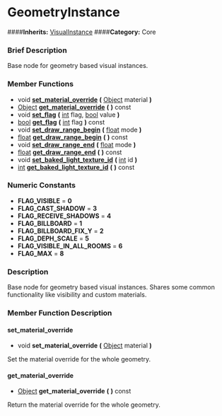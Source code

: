 #  GeometryInstance  
####**Inherits:** [VisualInstance](class_visualinstance)
####**Category:** Core

###  Brief Description  
Base node for geometry based visual instances.

###  Member Functions 
  * void  **[set&#95;material&#95;override](#set_material_override)**  **(** [Object](class_object) material  **)**
  * [Object](class_object)  **[get&#95;material&#95;override](#get_material_override)**  **(** **)** const
  * void  **[set&#95;flag](#set_flag)**  **(** [int](class_int) flag, [bool](class_bool) value  **)**
  * [bool](class_bool)  **[get&#95;flag](#get_flag)**  **(** [int](class_int) flag  **)** const
  * void  **[set&#95;draw&#95;range&#95;begin](#set_draw_range_begin)**  **(** [float](class_float) mode  **)**
  * [float](class_float)  **[get&#95;draw&#95;range&#95;begin](#get_draw_range_begin)**  **(** **)** const
  * void  **[set&#95;draw&#95;range&#95;end](#set_draw_range_end)**  **(** [float](class_float) mode  **)**
  * [float](class_float)  **[get&#95;draw&#95;range&#95;end](#get_draw_range_end)**  **(** **)** const
  * void  **[set&#95;baked&#95;light&#95;texture&#95;id](#set_baked_light_texture_id)**  **(** [int](class_int) id  **)**
  * [int](class_int)  **[get&#95;baked&#95;light&#95;texture&#95;id](#get_baked_light_texture_id)**  **(** **)** const

###  Numeric Constants  
  * **FLAG_VISIBLE** = **0**
  * **FLAG_CAST_SHADOW** = **3**
  * **FLAG_RECEIVE_SHADOWS** = **4**
  * **FLAG_BILLBOARD** = **1**
  * **FLAG_BILLBOARD_FIX_Y** = **2**
  * **FLAG_DEPH_SCALE** = **5**
  * **FLAG_VISIBLE_IN_ALL_ROOMS** = **6**
  * **FLAG_MAX** = **8**

###  Description  
Base node for geometry based visual instances. Shares some common functionality like visibility and custom materials.

###  Member Function Description  

#### <a name="set_material_override">set_material_override</a>
  * void  **set&#95;material&#95;override**  **(** [Object](class_object) material  **)**

Set the material override for the whole geometry.

#### <a name="get_material_override">get_material_override</a>
  * [Object](class_object)  **get&#95;material&#95;override**  **(** **)** const

Return the material override for the whole geometry.
